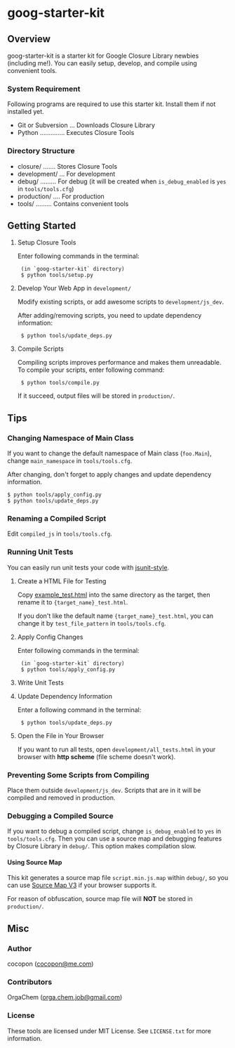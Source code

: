 goog-starter-kit
================


Overview
--------
goog-starter-kit is a starter kit for Google Closure Library newbies
(including me!).
You can easily setup, develop, and compile using convenient tools.


### System Requirement
Following programs are required to use this starter kit.
Install them if not installed yet.

- Git or Subversion ... Downloads Closure Library
- Python .............. Executes Closure Tools


### Directory Structure
- closure/ ....... Stores Closure Tools
- development/ ... For development
- debug/ ......... For debug (it will be created when `is_debug_enabled` is `yes` in `tools/tools.cfg`)
- production/ .... For production
- tools/ ......... Contains convenient tools


Getting Started
---------------
1. Setup Closure Tools

    Enter following commands in the terminal:

        (in `goog-starter-kit` directory)
        $ python tools/setup.py

2. Develop Your Web App in `development/`

    Modify existing scripts, or add awesome scripts to `development/js_dev`.

    After adding/removing scripts, you need to update dependency information:

        $ python tools/update_deps.py

3. Compile Scripts

    Compiling scripts improves performance and makes them unreadable.
    To compile your scripts, enter following command:

        $ python tools/compile.py

    If it succeed, output files will be stored in `production/`.


Tips
----
### Changing Namespace of Main Class
If you want to change the default namespace of Main class (`foo.Main`),
change `main_namespace` in `tools/tools.cfg`.

After changing, don't forget to apply changes and update dependency information.

    $ python tools/apply_config.py
    $ python tools/update_deps.py


### Renaming a Compiled Script
Edit `compiled_js` in `tools/tools.cfg`.


### Running Unit Tests
You can easily run unit tests your code with [jsunit-style](http://people.apache.org/~dennisbyrne/infoq/js_tdd.2.htm).

1. Create a HTML File for Testing

    Copy [example_test.html](https://github.com/cocopon/goog-starter-kit/blob/master/development/js_dev/example_test.html) into the same directory as the target, then rename it to `{target_name}_test.html`.

    If you don't like the default name `{target_name}_test.html`, you can change it by `test_file_pattern` in `tools/tools.cfg`.

2. Apply Config Changes

    Enter following commands in the terminal:

        (in `goog-starter-kit` directory)
        $ python tools/apply_config.py

3. Write Unit Tests

4. Update Dependency Information

    Enter a following command in the terminal:

        $ python tools/update_deps.py

5. Open the File in Your Browser

    If you want to run all tests, open `development/all_tests.html` in your browser with **http scheme** (file scheme doesn't work).


### Preventing Some Scripts from Compiling
Place them outside `development/js_dev`.
Scripts that are in it will be compiled and removed in production.


### Debugging a Compiled Source
If you want to debug a compiled script, change `is_debug_enabled` to `yes` in `tools/tools.cfg`.
Then you can use a source map and debugging features by Closure Library in `debug/`.
This option makes compilation slow.


#### Using Source Map
This kit generates a source map file `script.min.js.map` within `debug/`, so you can use [Source Map V3](https://docs.google.com/document/d/1U1RGAehQwRypUTovF1KRlpiOFze0b-_2gc6fAH0KY0k/edit?pli=1) if your browser supports it.

For reason of obfuscation, source map file will **NOT** be stored in `production/`.


Misc
----
### Author
cocopon (cocopon@me.com)

### Contributors
OrgaChem (orga.chem.job@gmail.com)

### License
These tools are licensed under MIT License.
See `LICENSE.txt` for more information.
